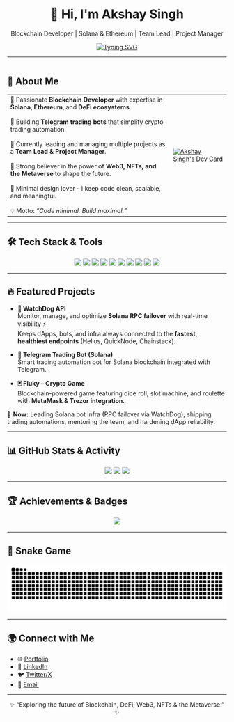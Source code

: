 <!-- Title & Welcome -->
<h1 align="center">👋 Hi, I'm Akshay Singh</h1>
<p align="center">Blockchain Developer | Solana & Ethereum | Team Lead | Project Manager</p>

<!-- Typing Animation -->
<p align="center">
  <a href="https://github.com/yudizaxay">
    <img src="https://readme-typing-svg.herokuapp.com?font=Fira+Code&size=24&pause=1000&color=7B3FE4&width=500&lines=Blockchain+Developer;Solana+%7C+Telegram+Bots;DeFi+%7C+Web3+%7C+NFTs;Team+Lead+%7C+Project+Manager" alt="Typing SVG" />
  </a>
</p>

---

<div style="display: flex; align-items: flex-start;">
  <div style="flex: 1;">
    
## 🌟 About Me

| | |
|---|---|
| 🔹 Passionate **Blockchain Developer** with expertise in **Solana**, **Ethereum**, and **DeFi ecosystems**.<br><br>🔹 Building **Telegram trading bots** that simplify crypto trading automation.<br><br>🔹 Currently leading and managing multiple projects as a **Team Lead & Project Manager**.<br><br>🔹 Strong believer in the power of **Web3, NFTs, and the Metaverse** to shape the future.<br><br>🔹 Minimal design lover – I keep code clean, scalable, and meaningful.<br><br>💡 Motto: *“Code minimal. Build maximal.”* | <a href="https://app.daily.dev/axays"><img src="https://api.daily.dev/devcards/v2/gl2Wkes4HcGWWOBt8bHau.png?type=default&r=deh" width="260" alt="Akshay Singh's Dev Card"/></a> |


---

## 🛠️ Tech Stack & Tools

<p align="center">
  <!-- Blockchain -->
  <img src="https://img.shields.io/badge/Solana-9945FF?style=for-the-badge&logo=solana&logoColor=white"/>
  <img src="https://img.shields.io/badge/Ethereum-3C3C3D?style=for-the-badge&logo=ethereum&logoColor=white"/>
  <img src="https://img.shields.io/badge/Web3.js-F16822?style=for-the-badge&logo=web3dotjs&logoColor=white"/>
  <img src="https://img.shields.io/badge/DeFi-25D366?style=for-the-badge&logo=bitcoin&logoColor=white"/>
  <img src="https://img.shields.io/badge/NFTs-FF61F6?style=for-the-badge&logo=nintendo-3ds&logoColor=white"/>
  
  <!-- Dev Tools -->
  <img src="https://img.shields.io/badge/Node.js-43853D?style=for-the-badge&logo=node.js&logoColor=white"/>
  <img src="https://img.shields.io/badge/Hardhat-FCC624?style=for-the-badge&logo=ethereum&logoColor=black"/>
  <img src="https://img.shields.io/badge/JavaScript-323330?style=for-the-badge&logo=javascript&logoColor=F7DF1E"/>
  
  <!-- Management -->
  <img src="https://img.shields.io/badge/Agile-2496ED?style=for-the-badge&logo=trello&logoColor=white"/>
  <img src="https://img.shields.io/badge/Scrum-6DB33F?style=for-the-badge&logo=jira&logoColor=white"/>
</p>

---

## 🔥 Featured Projects

- **🐾 WatchDog API**  
  Monitor, manage, and optimize **Solana RPC failover** with real-time visibility ⚡  
  Keeps dApps, bots, and infra always connected to the **fastest, healthiest endpoints** (Helius, QuickNode, Chainstack).

- **🤖 Telegram Trading Bot (Solana)**  
  Smart trading automation bot for Solana blockchain integrated with Telegram.

- **🃏 Fluky – Crypto Game**  
  Blockchain-powered game featuring dice roll, slot machine, and roulette with **MetaMask & Trezor integration**.

🧭 **Now:** Leading Solana bot infra (RPC failover via WatchDog), shipping trading automations, mentoring the team, and hardening dApp reliability.

---

## 📊 GitHub Stats & Activity

<p align="center">
  <img src="https://github-readme-stats.vercel.app/api?username=yudizaxay&show_icons=true&theme=radical&hide_border=true" height="150"/>
  <img src="https://github-readme-streak-stats.herokuapp.com?user=yudizaxay&theme=radical&hide_border=true" height="150"/>
  <img src="https://github-readme-stats.vercel.app/api/top-langs/?username=yudizaxay&layout=compact&theme=radical&hide_border=true" height="150"/>
</p>

---

## 🏆 Achievements & Badges

<p align="center">
  <img src="https://github-profile-trophy.vercel.app/?username=yudizaxay&theme=radical&no-frame=true&margin-w=15&margin-h=15&title=Commits,Repositories,PullRequest,Issues,Experience"/>
</p>

---

## 🐍 Snake Game

<p align="center">
  <picture>
    <source media="(prefers-color-scheme: dark)" srcset="https://raw.githubusercontent.com/yudizaxay/yudizaxay/output/dark.svg" />
    <source media="(prefers-color-scheme: light)" srcset="https://raw.githubusercontent.com/yudizaxay/yudizaxay/output/light.svg" />
    <img alt="github contribution grid snake animation" src="https://raw.githubusercontent.com/yudizaxay/yudizaxay/output/light.svg" />
  </picture>
</p>

---

## 🌍 Connect with Me

- 🌐 [Portfolio](https://www.axaysingh.com)  
- 💼 [LinkedIn](https://www.linkedin.com/in/axaysingh)  
- 🐦 [Twitter/X](https://twitter.com/axayrsingh)  
- 📩 [Email](mailto:axays007@gmail.com)  

---

<p align="center">✨ “Exploring the future of Blockchain, DeFi, Web3, NFTs & the Metaverse.” ✨</p>
